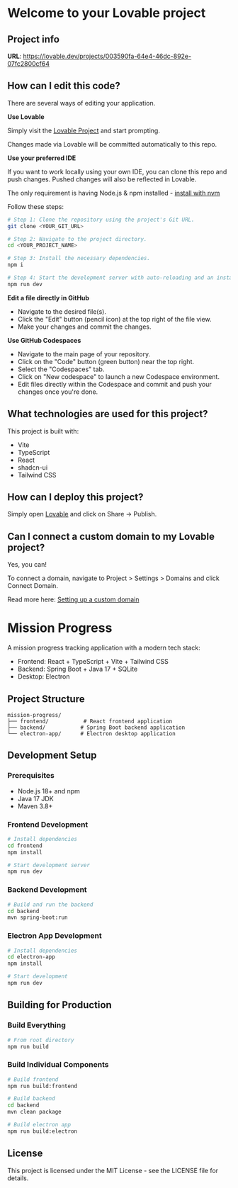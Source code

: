 # Welcome to your Lovable project

## Project info

**URL**: https://lovable.dev/projects/003590fa-64e4-46dc-892e-07fc2800cf64

## How can I edit this code?

There are several ways of editing your application.

**Use Lovable**

Simply visit the [Lovable Project](https://lovable.dev/projects/003590fa-64e4-46dc-892e-07fc2800cf64) and start prompting.

Changes made via Lovable will be committed automatically to this repo.

**Use your preferred IDE**

If you want to work locally using your own IDE, you can clone this repo and push changes. Pushed changes will also be reflected in Lovable.

The only requirement is having Node.js & npm installed - [install with nvm](https://github.com/nvm-sh/nvm#installing-and-updating)

Follow these steps:

```sh
# Step 1: Clone the repository using the project's Git URL.
git clone <YOUR_GIT_URL>

# Step 2: Navigate to the project directory.
cd <YOUR_PROJECT_NAME>

# Step 3: Install the necessary dependencies.
npm i

# Step 4: Start the development server with auto-reloading and an instant preview.
npm run dev
```

**Edit a file directly in GitHub**

- Navigate to the desired file(s).
- Click the "Edit" button (pencil icon) at the top right of the file view.
- Make your changes and commit the changes.

**Use GitHub Codespaces**

- Navigate to the main page of your repository.
- Click on the "Code" button (green button) near the top right.
- Select the "Codespaces" tab.
- Click on "New codespace" to launch a new Codespace environment.
- Edit files directly within the Codespace and commit and push your changes once you're done.

## What technologies are used for this project?

This project is built with:

- Vite
- TypeScript
- React
- shadcn-ui
- Tailwind CSS

## How can I deploy this project?

Simply open [Lovable](https://lovable.dev/projects/003590fa-64e4-46dc-892e-07fc2800cf64) and click on Share -> Publish.

## Can I connect a custom domain to my Lovable project?

Yes, you can!

To connect a domain, navigate to Project > Settings > Domains and click Connect Domain.

Read more here: [Setting up a custom domain](https://docs.lovable.dev/tips-tricks/custom-domain#step-by-step-guide)

# Mission Progress

A mission progress tracking application with a modern tech stack:
- Frontend: React + TypeScript + Vite + Tailwind CSS
- Backend: Spring Boot + Java 17 + SQLite
- Desktop: Electron

## Project Structure

```
mission-progress/
├── frontend/           # React frontend application
├── backend/           # Spring Boot backend application
└── electron-app/      # Electron desktop application
```

## Development Setup

### Prerequisites
- Node.js 18+ and npm
- Java 17 JDK
- Maven 3.8+

### Frontend Development
```bash
# Install dependencies
cd frontend
npm install

# Start development server
npm run dev
```

### Backend Development
```bash
# Build and run the backend
cd backend
mvn spring-boot:run
```

### Electron App Development
```bash
# Install dependencies
cd electron-app
npm install

# Start development
npm run dev
```

## Building for Production

### Build Everything
```bash
# From root directory
npm run build
```

### Build Individual Components
```bash
# Build frontend
npm run build:frontend

# Build backend
cd backend
mvn clean package

# Build electron app
npm run build:electron
```

## License

This project is licensed under the MIT License - see the LICENSE file for details.
